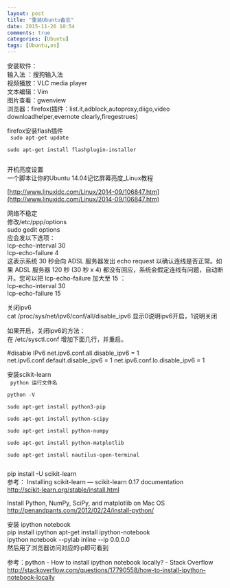 ```yaml
---
layout: post
title: "重装Ubuntu备忘"
date: 2015-11-26 10:54
comments: true
categories: [Ubuntu]
tags: [Ubuntu,os]
---
```

安装软件：  
输入法 ：搜狗输入法  
视频播放：VLC media player  
文本编辑：Vim  
图片查看：gwenview  
浏览器：firefox(插件：list.it,adblock,autoproxy,diigo,video downloadhelper,evernote clearly,firegestrues)  


firefox安装flash插件  
<code>
sudo apt-get update  
sudo apt-get install flashplugin-installer  
</code>

开机亮度设置  
一个脚本让你的Ubuntu 14.04记忆屏幕亮度_Linux教程  

[http://www.linuxidc.com/Linux/2014-09/106847.htm](http://www.linuxidc.com/Linux/2014-09/106847.htm)  

网络不稳定  
修改/etc/ppp/options  
	sudo gedit options  
应会发以下选项：  
	lcp-echo-interval 30  
	lcp-echo-failure 4  
这表示系统 30 秒会向 ADSL 服务器发出 echo request 以确认连线是否正常。如果 ADSL 服务器 120 秒 (30 秒 x 4) 都没有回应，系统会假定连线有问题，自动断开。您可以把 lcp-echo-failure 加大至 15 ：  
	lcp-echo-interval 30  
	lcp-echo-failure 15  

关闭ipv6  
	cat /proc/sys/net/ipv6/conf/all/disable_ipv6
 	显示0说明ipv6开启，1说明关闭
 
如果开启，关闭ipv6的方法：  
在 /etc/sysctl.conf 增加下面几行，并重启。  
 
#disable IPv6
	net.ipv6.conf.all.disable_ipv6 = 1
	net.ipv6.conf.default.disable_ipv6 = 1
	net.ipv6.conf.lo.disable_ipv6 = 1

安装scikit-learn  
<code>
python 运行文件名  
python -V  
sudo apt-get install python3-pip  
sudo apt-get install python-scipy  
sudo apt-get install python-numpy  
sudo apt-get install python-matplotlib  
sudo apt-get install nautilus-open-terminal  
</code>

pip install -U scikit-learn  
参考：
Installing scikit-learn — scikit-learn 0.17 documentation  
http://scikit-learn.org/stable/install.html  

Install Python, NumPy, SciPy, and matplotlib on Mac OS  
http://penandpants.com/2012/02/24/install-python/  


安装 ipython notebook  
   pip install ipython
   apt-get install ipython-notebook  
   ipython notebook --pylab inline --ip 0.0.0.0  
   然后用了浏览器访问对应的ip即可看到  

参考：python - How to install ipython notebook locally? - Stack Overflow  
http://stackoverflow.com/questions/17790558/how-to-install-ipython-notebook-locally  
